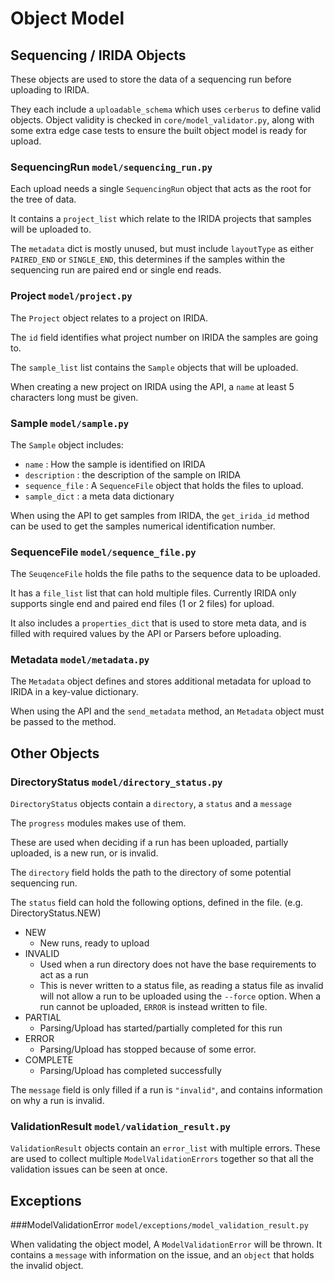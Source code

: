 # Object Model

## Sequencing / IRIDA Objects

These objects are used to store the data of a sequencing run before uploading to IRIDA.

They each include a `uploadable_schema` which uses `cerberus` to define valid objects. Object validity is checked in `core/model_validator.py`, along with some extra edge case tests to ensure the built object model is ready for upload.

### SequencingRun `model/sequencing_run.py`

Each upload needs a single `SequencingRun` object that acts as the root for the tree of data.

It contains a `project_list` which relate to the IRIDA projects that samples will be uploaded to.

The `metadata` dict is mostly unused, but must include `layoutType` as either `PAIRED_END` or `SINGLE_END`, this determines if the samples within the sequencing run are paired end or single end reads.

### Project `model/project.py`

The `Project` object relates to a project on IRIDA.

The `id` field identifies what project number on IRIDA the samples are going to.

The `sample_list` list contains the `Sample` objects that will be uploaded.

When creating a new project on IRIDA using the API, a `name` at least 5 characters long must be given.

### Sample `model/sample.py`

The `Sample` object includes:

 * `name` : How the sample is identified on IRIDA
 * `description` : the description of the sample on IRIDA
 * `sequence_file` : A `SequenceFile` object that holds the files to upload.
 * `sample_dict` : a meta data dictionary

When using the API to get samples from IRIDA, the `get_irida_id` method can be used to get the samples numerical identification number.

### SequenceFile `model/sequence_file.py`

The `SeuqenceFile` holds the file paths to the sequence data to be uploaded.

It has a `file_list` list that can hold multiple files. Currently IRIDA only supports single end and paired end files (1 or 2 files) for upload.

It also includes a `properties_dict` that is used to store meta data, and is filled with required values by the API or Parsers before uploading.

### Metadata `model/metadata.py`

The `Metadata` object defines and stores additional metadata for upload to IRIDA in a key-value dictionary.

When using the API and the `send_metadata` method, an `Metadata` object must be passed to the method.

## Other Objects

### DirectoryStatus `model/directory_status.py`

`DirectoryStatus` objects contain a `directory`, a `status` and a `message`

The `progress` modules makes use of them.

These are used when deciding if a run has been uploaded, partially uploaded, is a new run, or is invalid.

The `directory` field holds the path to the directory of some potential sequencing run.

The `status` field can hold the following options, defined in the file. (e.g. DirectoryStatus.NEW)

* NEW
    * New runs, ready to upload
* INVALID
    * Used when a run directory does not have the base requirements to act as a run
    * This is never written to a status file, as reading a status file as invalid will not allow a run to be uploaded using the `--force` option. When a run cannot be uploaded, `ERROR` is instead written to file.
* PARTIAL
    * Parsing/Upload has started/partially completed for this run
* ERROR
    * Parsing/Upload has stopped because of some error.
* COMPLETE
    * Parsing/Upload has completed successfully

The `message` field is only filled if a run is `"invalid"`, and contains information on why a run is invalid.

### ValidationResult `model/validation_result.py`

`ValidationResult` objects contain an `error_list` with multiple errors. These are used to collect multiple `ModelValidationErrors` together so that all the validation issues can be seen at once.

## Exceptions

###ModelValidationError `model/exceptions/model_validation_result.py`

When validating the object model, A `ModelValidationError` will be thrown. It contains a `message` with information on the issue, and an `object` that holds the invalid object.